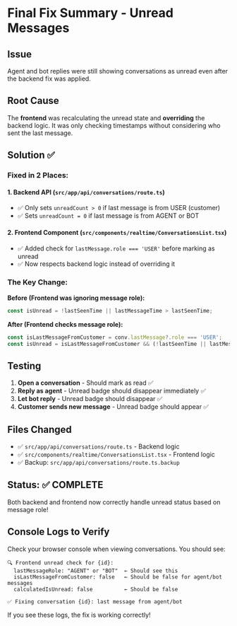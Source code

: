 # Final Fix Summary - Unread Messages

## Issue
Agent and bot replies were still showing conversations as unread even after the backend fix was applied.

## Root Cause
The **frontend** was recalculating the unread state and **overriding** the backend logic. It was only checking timestamps without considering who sent the last message.

## Solution ✅

### Fixed in 2 Places:

#### 1. Backend API (`src/app/api/conversations/route.ts`)
- ✅ Only sets `unreadCount > 0` if last message is from USER (customer)
- ✅ Sets `unreadCount = 0` if last message is from AGENT or BOT

#### 2. Frontend Component (`src/components/realtime/ConversationsList.tsx`)
- ✅ Added check for `lastMessage.role === 'USER'` before marking as unread
- ✅ Now respects backend logic instead of overriding it

### The Key Change:

**Before (Frontend was ignoring message role):**
```typescript
const isUnread = !lastSeenTime || lastMessageTime > lastSeenTime;
```

**After (Frontend checks message role):**
```typescript
const isLastMessageFromCustomer = conv.lastMessage?.role === 'USER';
const isUnread = isLastMessageFromCustomer && (!lastSeenTime || lastMessageTime > lastSeenTime);
```

## Testing

1. **Open a conversation** - Should mark as read ✅
2. **Reply as agent** - Unread badge should disappear immediately ✅  
3. **Let bot reply** - Unread badge should disappear ✅
4. **Customer sends new message** - Unread badge should appear ✅

## Files Changed

- ✅ `src/app/api/conversations/route.ts` - Backend logic
- ✅ `src/components/realtime/ConversationsList.tsx` - Frontend logic
- ✅ Backup: `src/app/api/conversations/route.ts.backup`

## Status: ✅ COMPLETE

Both backend and frontend now correctly handle unread status based on message role!

## Console Logs to Verify

Check your browser console when viewing conversations. You should see:

```
🔍 Frontend unread check for {id}:
  lastMessageRole: "AGENT" or "BOT"  ← Should see this
  isLastMessageFromCustomer: false   ← Should be false for agent/bot messages
  calculatedIsUnread: false          ← Should be false
  
✅ Fixing conversation {id}: last message from agent/bot
```

If you see these logs, the fix is working correctly!
